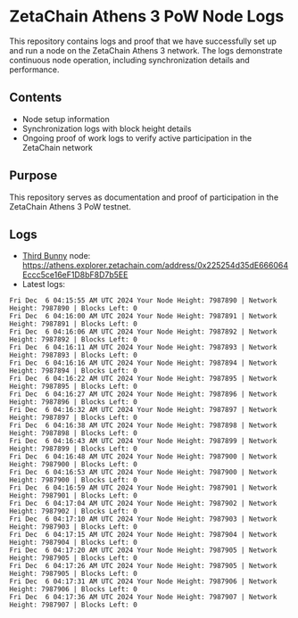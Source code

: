 # ZetaChain Athens 3 PoW Node Logs
This repository contains logs and proof that we have successfully set up and run a node on the ZetaChain Athens 3 network. The logs demonstrate continuous node operation, including synchronization details and performance.

## Contents
- Node setup information
- Synchronization logs with block height details
- Ongoing proof of work logs to verify active participation in the ZetaChain network

## Purpose
This repository serves as documentation and proof of participation in the ZetaChain Athens 3 PoW testnet.

## Logs

- [Third Bunny](https://thirdbunny.xyz/) node: https://athens.explorer.zetachain.com/address/0x225254d35dE666064Eccc5ce16eF1D8bF8D7b5EE
- Latest logs:
```
Fri Dec  6 04:15:55 AM UTC 2024 Your Node Height: 7987890 | Network Height: 7987890 | Blocks Left: 0
Fri Dec  6 04:16:00 AM UTC 2024 Your Node Height: 7987891 | Network Height: 7987891 | Blocks Left: 0
Fri Dec  6 04:16:06 AM UTC 2024 Your Node Height: 7987892 | Network Height: 7987892 | Blocks Left: 0
Fri Dec  6 04:16:11 AM UTC 2024 Your Node Height: 7987893 | Network Height: 7987893 | Blocks Left: 0
Fri Dec  6 04:16:16 AM UTC 2024 Your Node Height: 7987894 | Network Height: 7987894 | Blocks Left: 0
Fri Dec  6 04:16:22 AM UTC 2024 Your Node Height: 7987895 | Network Height: 7987895 | Blocks Left: 0
Fri Dec  6 04:16:27 AM UTC 2024 Your Node Height: 7987896 | Network Height: 7987896 | Blocks Left: 0
Fri Dec  6 04:16:32 AM UTC 2024 Your Node Height: 7987897 | Network Height: 7987897 | Blocks Left: 0
Fri Dec  6 04:16:38 AM UTC 2024 Your Node Height: 7987898 | Network Height: 7987898 | Blocks Left: 0
Fri Dec  6 04:16:43 AM UTC 2024 Your Node Height: 7987899 | Network Height: 7987899 | Blocks Left: 0
Fri Dec  6 04:16:48 AM UTC 2024 Your Node Height: 7987900 | Network Height: 7987900 | Blocks Left: 0
Fri Dec  6 04:16:53 AM UTC 2024 Your Node Height: 7987900 | Network Height: 7987900 | Blocks Left: 0
Fri Dec  6 04:16:59 AM UTC 2024 Your Node Height: 7987901 | Network Height: 7987901 | Blocks Left: 0
Fri Dec  6 04:17:04 AM UTC 2024 Your Node Height: 7987902 | Network Height: 7987902 | Blocks Left: 0
Fri Dec  6 04:17:10 AM UTC 2024 Your Node Height: 7987903 | Network Height: 7987903 | Blocks Left: 0
Fri Dec  6 04:17:15 AM UTC 2024 Your Node Height: 7987904 | Network Height: 7987904 | Blocks Left: 0
Fri Dec  6 04:17:20 AM UTC 2024 Your Node Height: 7987905 | Network Height: 7987905 | Blocks Left: 0
Fri Dec  6 04:17:26 AM UTC 2024 Your Node Height: 7987905 | Network Height: 7987905 | Blocks Left: 0
Fri Dec  6 04:17:31 AM UTC 2024 Your Node Height: 7987906 | Network Height: 7987906 | Blocks Left: 0
Fri Dec  6 04:17:36 AM UTC 2024 Your Node Height: 7987907 | Network Height: 7987907 | Blocks Left: 0
```
